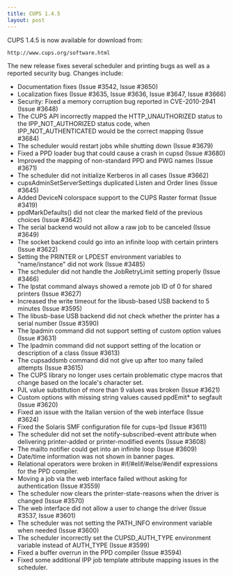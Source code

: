 ```yaml
---
title: CUPS 1.4.5
layout: post
---
```


CUPS 1.4.5 is now available for download from:

    http://www.cups.org/software.html

The new release fixes several scheduler and printing bugs as well as a reported security bug. Changes include:

- Documentation fixes (Issue #3542, Issue #3650)
- Localization fixes (Issue #3635, Issue #3636, Issue #3647, Issue #3666)
- Security: Fixed a memory corruption bug reported in CVE-2010-2941 (Issue #3648)
- The CUPS API incorrectly mapped the HTTP_UNAUTHORIZED status to the IPP_NOT_AUTHORIZED status code, when IPP_NOT_AUTHENTICATED would be the correct mapping (Issue #3684)
- The scheduler would restart jobs while shutting down (Issue #3679)
- Fixed a PPD loader bug that could cause a crash in cupsd (Issue #3680)
- Improved the mapping of non-standard PPD and PWG names (Issue #3671)
- The scheduler did not initialize Kerberos in all cases (Issue #3662)
- cupsAdminSetServerSettings duplicated Listen and Order lines (Issue #3645)
- Added DeviceN colorspace support to the CUPS Raster format (Issue #3419)
- ppdMarkDefaults() did not clear the marked field of the previous choices (Issue #3642)
- The serial backend would not allow a raw job to be canceled (Issue #3649)
- The socket backend could go into an infinite loop with certain printers (Issue #3622)
- Setting the PRINTER or LPDEST environment variables to "name/instance" did not work (Issue #3485)
- The scheduler did not handle the JobRetryLimit setting properly (Issue #3466)
- The lpstat command always showed a remote job ID of 0 for shared printers (Issue #3627)
- Increased the write timeout for the libusb-based USB backend to 5 minutes (Issue #3595)
- The libusb-base USB backend did not check whether the printer has a serial number (Issue #3590)
- The lpadmin command did not support setting of custom option values (Issue #3631)
- The lpadmin command did not support setting of the location or description of a class (Issue #3613)
- The cupsaddsmb command did not give up after too many failed attempts (Issue #3615)
- The CUPS library no longer uses certain problematic ctype macros that change based on the locale's character set.
- PJL value substitution of more than 9 values was broken (Issue #3621)
- Custom options with missing string values caused ppdEmit* to segfault (Issue #3620)
- Fixed an issue with the Italian version of the web interface (Issue #3624)
- Fixed the Solaris SMF configuration file for cups-lpd (Issue #3611)
- The scheduler did not set the notify-subscribed-event attribute when delivering printer-added or printer-modified events (Issue #3608)
- The mailto notifier could get into an infinite loop (Issue #3609)
- Date/time information was not shown in banner pages.
- Relational operators were broken in #if/#elif/#else/#endif expressions for the PPD compiler.
- Moving a job via the web interface failed without asking for authentication (Issue #3559)
- The scheduler now clears the printer-state-reasons when the driver is changed (Issue #3570)
- The web interface did not allow a user to change the driver (Issue #3537, Issue #3601)
- The scheduler was not setting the PATH_INFO environment variable when needed (Issue #3600)
- The scheduler incorrectly set the CUPSD_AUTH_TYPE environment variable instead of AUTH_TYPE (Issue #3599)
- Fixed a buffer overrun in the PPD compiler (Issue #3594)
- Fixed some additional IPP job template attribute mapping issues in the scheduler.

